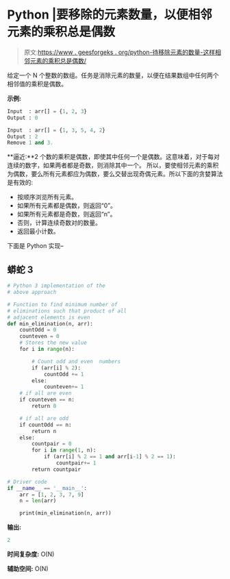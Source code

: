 # Python |要移除的元素数量，以便相邻元素的乘积总是偶数

> 原文:[https://www . geesforgeks . org/python-待移除元素的数量-这样相邻元素的乘积总是偶数/](https://www.geeksforgeeks.org/python-number-of-elements-to-be-removed-such-that-product-of-adjacent-elements-is-always-even/)

给定一个 N 个整数的数组。任务是消除元素的数量，以便在结果数组中任何两个相邻值的乘积是偶数。

**示例:**

```py
Input  : arr[] = {1, 2, 3}
Output : 0

Input  : arr[] = {1, 3, 5, 4, 2}
Output : 2
Remove 1 and 3.
```

**逼近:**2 个数的乘积是偶数，即使其中任何一个是偶数。这意味着，对于每对连续的数字，如果两者都是奇数，则消除其中一个。
所以，要使相邻元素的乘积为偶数，要么所有元素都应为偶数，要么交替出现奇偶元素。所以下面的贪婪算法是有效的:

*   按顺序浏览所有元素。
*   如果所有元素都是偶数，则返回“0”。
*   如果所有元素都是奇数，则返回“n”。
*   否则，计算连续奇数对的数量。
*   返回最小计数。

下面是 Python 实现–

## 蟒蛇 3

```py
# Python 3 implementation of the 
# above approach

# Function to find minimum number of 
# eliminations such that product of all 
# adjacent elements is even
def min_elimination(n, arr):
    countOdd = 0
    counteven = 0
    # Stores the new value
    for i in range(n):

        # Count odd and even  numbers
        if (arr[i] % 2):
            countOdd += 1
        else:
            counteven+= 1
    # if all are even
    if counteven == n:
        return 0

    # if all are odd
    if countOdd == n:
        return n
    else:
        countpair = 0
        for i in range(1, n):
            if (arr[i] % 2 == 1 and arr[i-1] % 2 == 1):
                countpair+= 1
        return countpair

# Driver code
if __name__ == '__main__':
    arr = [1, 2, 3, 7, 9]
    n = len(arr)

    print(min_elimination(n, arr))
```

**输出:**

```py
2
```

**时间复杂度:** O(N)

**辅助空间:** O(N)